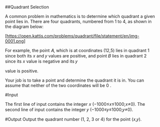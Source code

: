##Quadrant Selection

A common problem in mathematics is to determine which quadrant a given point lies in. There are four quadrants, numbered from 1 to 4, as shown in the diagram below:

[https://open.kattis.com/problems/quadrant/file/statement/en/img-0001.png]

For example, the point 𝐴, which is at coordinates (12,5) lies in quadrant 1 since both its 𝑥 and 𝑦 values are positive, and point 𝐵 lies in quadrant 2 since its 𝑥 value is negative and its 𝑦

value is positive.

Your job is to take a point and determine the quadrant it is in. You can assume that neither of the two coordinates will be 0
.

#Input

The first line of input contains the integer 𝑥 (−1000≤𝑥≤1000;𝑥≠0). The second line of input contains the integer 𝑦 (−1000≤𝑦≤1000;𝑦≠0).

#Output
Output the quadrant number (1, 2, 3 or 4) for the point (𝑥,𝑦).




